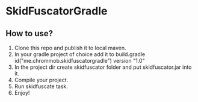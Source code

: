 # SkidFuscatorGradle
## How to use?
1. Clone this repo and publish it to local maven.
2. In your gradle project of choice add it to build.gradle id("me.chrommob.skidfuscatorgradle") version "1.0"
3. In the project dir create skidfuscator folder and put skidfuscator.jar into it.
4. Compile your project.
5. Run skidfuscate task.
6. Enjoy!
